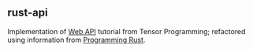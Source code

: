 rust-api
--

Implementation of [Web API](https://youtu.be/c6q0lUtD3FY) tutorial from Tensor Programming; refactored using information from [Programming Rust](http://shop.oreilly.com/product/0636920040385.do).
